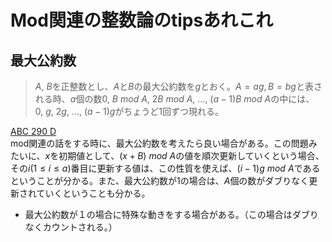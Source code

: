 # Mod関連の整数論のtipsあれこれ

## 最大公約数
> $A$, $B$を正整数とし、$A$と$B$の最大公約数を$g$とおく。$A=ag, B=bg$と表される時、$a$個の数$0,\ B\ mod\ A,\ 2B\ mod\ A,\ ...,\ (a-1)B\ mod\ A$の中には、$0,\ g,\ 2g,\ ...,\ (a-1)g$がちょうど1回ずつ現れる。

[ABC 290 D](https://atcoder.jp/contests/abc290/tasks/abc290_d)  
mod関連の話をする時に、最大公約数を考えたら良い場合がある。この問題みたいに、$x$を初期値として、$(x+B)\ mod\ A$の値を順次更新していくという場合、その$i (1 \leq i \leq a)$番目に更新する値は、この性質を使えば、$(i-1)g\ mod\ A$であるということが分かる。また、最大公約数が1の場合は、$A$個の数がダブりなく更新されていくということも分かる。

- 最大公約数が１の場合に特殊な動きをする場合がある。（この場合はダブりなくカウントされる。）
